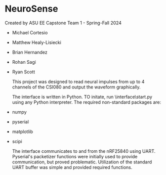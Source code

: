 # NeuroSense
 
Created by ASU EE Capstone Team 1 - Spring-Fall 2024
- Michael Cortesio
- Matthew Healy-Lisiecki
- Brian Hernandez
- Rohan Sagi
- Ryan Scott

    This project was designed to read neural impulses from up to 4 channels of the CSI080 and output the waveform graphically. 

    The interface is written in Python. TO initate, run \interface\start.py using any Python interpreter. The required non-standard
packages are:
- numpy
- pyserial
- matplotlib
- scipi

    The interface communicates to and from the nRF25840 using UART. Pyserial's packetizer functions were initially used to provide
communication, but proved problematic. Utilization of the standard UART buffer was simple and provided required functions.

